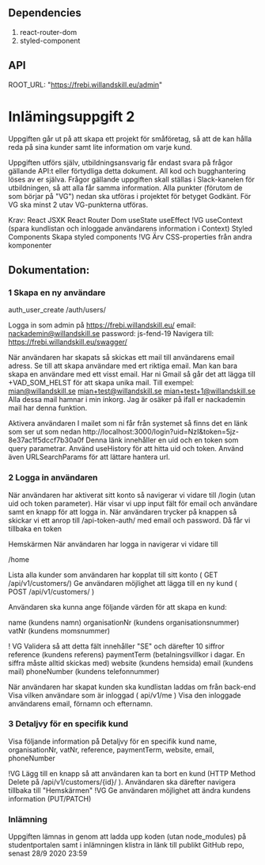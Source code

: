 ## Dependencies

1. react-router-dom
2. styled-component

## API

ROOT_URL: "https://frebi.willandskill.eu/admin"

# Inlämingsuppgift 2

Uppgiften går ut på att skapa ett projekt för småföretag, så att de kan hålla
reda på sina kunder samt lite information om varje kund.

Uppgiften utförs själv, utbildningsansvarig får endast svara på frågor gällande
API:t eller förtydliga detta dokument. All kod och bugghantering löses av er
själva. Frågor gällande uppgiften skall ställas i Slack-kanelen för utbildningen,
så att alla får samma information.
Alla punkter (förutom de som börjar på "VG") nedan ska utföras i projektet för
betyget Godkänt. För VG ska minst 2 utav VG-punkterna utföras.

Krav:
React
JSXK
React Router Dom
useState
useEffect
!VG useContext (spara kundlistan och inloggade användarens information i
Context)
Styled Components
Skapa styled components
!VG Ärv CSS-properties från andra komponenter

## Dokumentation:

### 1 Skapa en ny användare

auth_user_create
/auth/users/

Logga in som admin på https://frebi.willandskill.eu/
email: nackademin@willandskill.se
password: js-fend-19
Navigera till: https://frebi.willandskill.eu/swagger/

När användaren har skapats så skickas ett mail till användarens email adress.
Se till att skapa användare med ert riktiga email. Man kan bara skapa en
användare med ett visst email. Har ni Gmail så går det att lägga till
VAD_SOM_HELST för att skapa unika mail. Till exempel:
mian@willandskill.se
mian+test@willandskill.se
mian+test+1@willandskill.se
Alla dessa mail hamnar i min inkorg. Jag är osäker på ifall er nackademin mail
har denna funktion.

Aktivera användaren
I mailet som ni får från systemet så finns det en länk som ser ut som nedan
http://localhost:3000/login?uid=NzI&token=5jz-8e37ac1f5dccf7b30a0f
Denna länk innehåller en uid och en token som query parametrar.
Använd useHistory för att hitta uid och token. Använd även URLSearchParams
för att lättare hantera url.

### 2 Logga in användaren

När användaren har aktiverat sitt konto så navigerar vi vidare till /login (utan
uid och token parameter). Här visar vi upp input fält för email och användare
samt en knapp för att logga in. När användaren trycker på knappen så skickar
vi ett anrop till /api-token-auth/ med email och password. Då får vi tillbaka en
token

Hemskärmen
När användaren har logga in navigerar vi vidare till

/home

Lista alla kunder som användaren har kopplat till sitt konto ( GET /api/v1/customers/)
Ge användaren möjlighet att lägga till en ny kund ( POST /api/v1/customers/ )

Användaren ska kunna ange följande värden för att skapa en kund:

name (kundens namn)
organisationNr (kundens organisationsnummer)
vatNr (kundens momsnummer)

! VG Validera så att detta fält innehåller "SE" och därefter 10 siffror
reference (kundens referens)
paymentTerm (betalningsvillkor i dagar. En siffra måste alltid skickas med)
website (kundens hemsida)
email (kundens mail)
phoneNumber (kundens telefonnummer)

När användaren har skapat kunden ska kundlistan laddas om från back-end
Visa vilken användare som är inloggad ( api/v1/me )
Visa den inloggade användarens email, förnamn och efternamn.

### 3 Detaljvy för en specifik kund

Visa följande information på Detaljvy för en specifik kund
name,
organisationNr,
vatNr,
reference,
paymentTerm,
website,
email,
phoneNumber

!VG Lägg till en knapp så att användaren kan ta bort en kund HTTP
Method Delete på /api/v1/customers/{id}/ ). Användaren ska därefter navigera tillbaka till "Hemskärmen"
!VG Ge användaren möjlighet att ändra kundens information PUT/PATCH

### Inlämning

Uppgiften lämnas in genom att ladda upp koden (utan node_modules) på
studentportalen samt i inlämningen klistra in länk till publikt GitHub repo,
senast 28/9 2020 23:59
